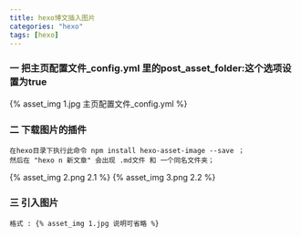 ```yaml
---
title: hexo博文插入图片
categories: "hexo"
tags: [hexo]
---
```

### 一 把主页配置文件_config.yml 里的post_asset_folder:这个选项设置为true
{% asset_img 1.jpg 主页配置文件_config.yml %}


### 二 下载图片的插件

```
在hexo目录下执行此命令 npm install hexo-asset-image --save ；
然后在 "hexo n 新文章" 会出现 .md文件 和 一个同名文件夹；
```
{% asset_img 2.png 2.1 %}
{% asset_img 3.png 2.2 %}




### 三 引入图片

``` 
格式 : {% asset_img 1.jpg 说明可省略 %}
```
